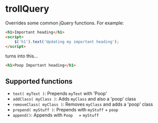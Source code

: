 # trollQuery

Overrides some common jQuery functions.
For example:

```html
<h1>Important heading</h1>
<script>
    $('h1').text('Updating my important heading');
</script>
```

turns into this...

```html
<h1>Poop Important heading</h1>
```

## Supported functions

- `text( myText )`: Prepends `myText` with 'Poop'
- `addClass( myClass )`: Adds `myClass` and also a 'poop' class
- `removeClass( myClass )`: Removes `myClass` and adds a 'poop' class
- `prepend( myStuff )`: Prepends with `myStuff` + ` poop `
- `append()`: Appends with `Poop  ` + `myStuff`
